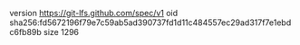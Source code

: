 version https://git-lfs.github.com/spec/v1
oid sha256:fd5672196f79e7c59ab5ad390737fd1d11c484557ec29ad317f7e1ebdc6fb89b
size 1296
